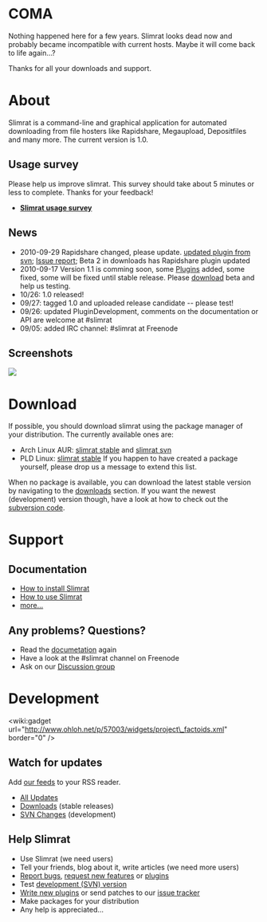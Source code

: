 # COMA #
Nothing happened here for a few years. Slimrat looks dead now and probably became incompatible with current hosts. Maybe it will come back to life again...?

Thanks for all your downloads and support.


# About #

Slimrat is a command-line and graphical application for automated downloading from file hosters like Rapidshare, Megaupload, Depositfiles and many more. The current version is 1.0.

## Usage survey ##
Please help us improve slimrat. This survey should take about 5 minutes or less to complete. Thanks for your feedback!

  * **[Slimrat usage survey](https://spreadsheets.google.com/viewform?hl=cs&formkey=dDFnaTZiT3pQSk4ybFd1SUt3dzVBS1E6MQ)**

## News ##
  * 2010-09-29 Rapidshare changed, please update. [updated plugin from svn](http://code.google.com/p/slimrat/source/browse/trunk/src/plugins/Rapidshare.pm); [Issue report](http://code.google.com/p/slimrat/issues/detail?id=161); Beta 2 in downloads has Rapidshare plugin updated
  * 2010-09-17 Version 1.1 is comming soon, some [Plugins](Plugins.md) added, some fixed, some will be fixed until stable release. Please [download](http://code.google.com/p/slimrat/downloads/list) beta and help us testing.
  * 10/26: 1.0 released!
  * 09/27: tagged 1.0 and uploaded release candidate -- please test!
  * 09/26: updated PluginDevelopment, comments on the documentation or API are welcome at #slimrat
  * 09/05: added IRC channel: #slimrat at Freenode

## Screenshots ##
[![](http://slimrat.googlecode.com/svn/wiki/Screenshots/gui_downloading.png)](http://code.google.com/p/slimrat/wiki/Screenshots)


# Download #

If possible, you should download slimrat using the package manager of your distribution. The currently available ones are:
  * Arch Linux AUR: [slimrat stable](http://aur.archlinux.org/packages.php?ID=20499) and [slimrat svn](http://aur.archlinux.org/packages.php?ID=29697)
  * PLD Linux: [slimrat stable](http://cvs.pld-linux.org/cgi-bin/cvsweb/packages/slimrat/)
If you happen to have created a package yourself, please drop us a message to extend this list.

When no package is available, you can download the latest stable version by navigating to the [downloads](http://code.google.com/p/slimrat/downloads/list) section. If you want the newest (development) version though, have a look at how to check out the [subversion code](http://code.google.com/p/slimrat/source/checkout).


# Support #

## Documentation ##
  * [How to install Slimrat](Installation.md)
  * [How to use Slimrat](Usage.md)
  * [more...](http://code.google.com/p/slimrat/w/list)

## Any problems? Questions? ##
  * Read the [documetation](http://code.google.com/p/slimrat/w/list) again
  * Have a look at the #slimrat channel on Freenode
  * Ask on our [Discussion group](http://groups.google.com/group/slimrat)


# Development #

&lt;wiki:gadget url="http://www.ohloh.net/p/57003/widgets/project\_factoids.xml" border="0" /&gt;

## Watch for updates ##
Add [our feeds](http://code.google.com/p/slimrat/feeds) to your RSS reader.
  * [All Updates](http://code.google.com//feeds/p/slimrat/updates/basic)
  * [Downloads](http://code.google.com//feeds/p/slimrat/downloads/basic) (stable releases)
  * [SVN Changes](http://code.google.com//feeds/p/slimrat/svnchanges/basic) (development)

## Help Slimrat ##
  * Use Slimrat (we need users)
  * Tell your friends, blog about it, write articles (we need more users)
  * [Report bugs](http://code.google.com/p/slimrat/issues/entry?template=Defect%20report%20from%20user), [request new features](http://code.google.com/p/slimrat/issues/entry?template=Feature%20request) or [plugins](http://code.google.com/p/slimrat/issues/entry?template=Plugin%20request)
  * Test [development (SVN) version](http://code.google.com/p/slimrat/source/checkout)
  * [Write new plugins](PluginDevelopment.md) or send patches to our [issue tracker](http://code.google.com/p/slimrat/issues/list)
  * Make packages for your distribution
  * Any help is appreciated...